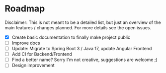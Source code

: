 # Roadmap

Disclaimer: This is not meant to be a detailed list, but just an overview of the main features / changes planned. For more details see the open issues.

  - [X] Create basic documentation to finally make project public
  - [ ] Improve docs
  - [ ] Update: Migrate to Spring Boot 3 / Java 17, update Angular Frontend
  - [ ] Add CI for Backend/Frontend
  - [ ] Find a better name? Sorry I'm not creative, suggestions are welcome ;)
  - [ ] Design improvement
